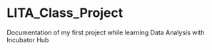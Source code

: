 # LITA_Class_Project
Documentation of my first project while learning Data Analysis with Incubator Hub
